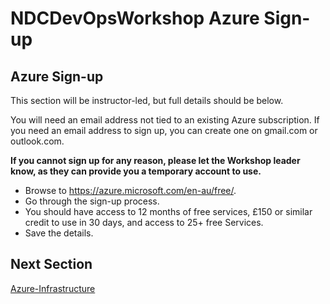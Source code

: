 # NDCDevOpsWorkshop Azure Sign-up

## Azure Sign-up

This section will be instructor-led, but full details should be below.

You will need an email address not tied to an existing Azure subscription. If you need an email address to sign up, you can create one on gmail.com or outlook.com.

**If you cannot sign up for any reason, please let the Workshop leader know, as they can provide you a temporary account to use.**

* Browse to <https://azure.microsoft.com/en-au/free/>.
* Go through the sign-up process.
* You should have access to 12 months of free services, £150 or similar credit to use in 30 days, and access to 25+ free Services.
* Save the details.

## Next Section

[Azure-Infrastructure](06_Azure_Infrastructure.md)